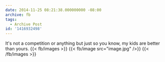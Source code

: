 ```yaml
---
date: 2014-11-25 08:21:38.000000000 -08:00
archive: fb
tags: 
  - Archive Post
id: '1416932498'
---
```


It's not a competition or anything but just so you know, my kids are better than yours.
{{< fb/images >}}
{{< fb/image src="image.jpg" />}}
{{< /fb/images >}}
